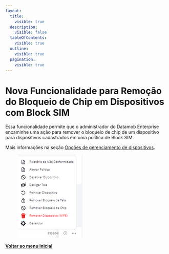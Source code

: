 ```yaml
---
layout:
  title:
    visible: true
  description:
    visible: false
  tableOfContents:
    visible: true
  outline:
    visible: true
  pagination:
    visible: true
---
```


# Nova Funcionalidade para Remoção do Bloqueio de Chip em Dispositivos com Block SIM

Essa funcionalidade permite que o administrador do Datamob Enterprise encaminhe uma ação para remover o bloqueio de chip de um dispositivo para dispositivos cadastrados em uma política de Block SIM.

Mais informações na seção [Opções de gerenciamento de dispositivos](../../portal/dispositivos/lista-de-dispositivos/opcoes-de-gerenciamento-de-dispositivos.md).

<figure><img src="../../../.gitbook/assets/image (219).png" alt=""><figcaption></figcaption></figure>

[**Voltar ao menu inicial**](./)
